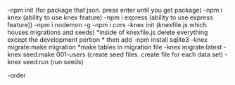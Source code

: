 -npm init (for package that json. press enter until you get package)
-npm i knex (ability to use knex feature)
-npm i express (ability to use express feature))
-npm i nodemon -g
-npm i cors
-knex init (knexfile.js which houses migrations and seeds)
    *inside of knexfile.js delete everything except the development portion
    * then add
-npm install sqlite3
-knex migrate:make migration 
    *make tables in migration file
-knex migrate:latest
-knex seed:make 001-users (create seed files. create file for each data set) 
-knex seed:run (run seeds)

-order